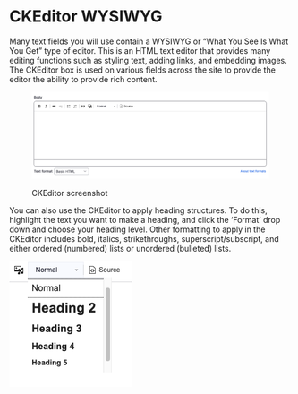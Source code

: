 # CKEditor WYSIWYG

Many text fields you will use contain a WYSIWYG or “What You See Is What You Get” type of editor. This is an HTML text editor that provides many editing functions such as styling text, adding links, and embedding images. The CKEditor box is used on various fields across the site to provide the editor the ability to provide rich content.

<figure><img src="../.gitbook/assets/Screen Shot 2023-05-24 at 11.22.24 AM.png" alt=""><figcaption><p>CKEditor screenshot</p></figcaption></figure>

You can also use the CKEditor to apply heading structures. To do this, highlight the text you want to make a heading, and click the ‘Format’ drop down and choose your heading level. Other formatting to apply in the CKEditor includes bold, italics, strikethroughs, superscript/subscript, and either ordered (numbered) lists or unordered (bulleted) lists.

![](<../.gitbook/assets/Screen Shot 2023-05-24 at 11.23.22 AM.png>)

